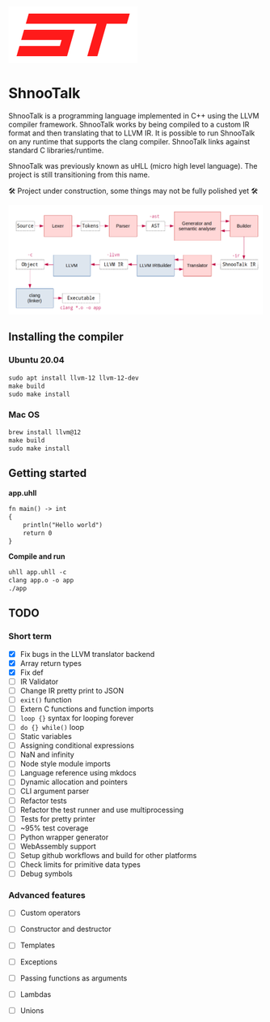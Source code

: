 ![](logo.png)

# ShnooTalk 
ShnooTalk is a programming language implemented in C++ using the LLVM compiler framework. ShnooTalk works by being compiled to a custom IR format and then translating that to LLVM IR. It is possible to run ShnooTalk on any runtime that supports the clang compiler. ShnooTalk links against standard C libraries/runtime.

ShnooTalk was previously known as uHLL (micro high level language). The project is still transitioning from this name.

🛠️ Project under construction, some things may not be fully polished yet 🛠️

![](blockdiag.png)

## Installing the compiler

### Ubuntu 20.04 
```
sudo apt install llvm-12 llvm-12-dev
make build
sudo make install
```

### Mac OS
```
brew install llvm@12
make build
sudo make install
```

## Getting started

**app.uhll**
```
fn main() -> int
{
    println("Hello world")
    return 0
}
```

**Compile and run**
```
uhll app.uhll -c
clang app.o -o app
./app
```
## TODO

### Short term

- [x] Fix bugs in the LLVM translator backend
- [x] Array return types
- [x] Fix def
- [ ] IR Validator
- [ ] Change IR pretty print to JSON
- [ ] `exit()` function
- [ ] Extern C functions and function imports
- [ ] `loop {}` syntax for looping forever
- [ ] `do {} while()` loop
- [ ] Static variables
- [ ] Assigning conditional expressions
- [ ] NaN and infinity
- [ ] Node style module imports
- [ ] Language reference using mkdocs
- [ ] Dynamic allocation and pointers
- [ ] CLI argument parser
- [ ] Refactor tests
- [ ] Refactor the test runner and use multiprocessing
- [ ] Tests for pretty printer
- [ ] ~95% test coverage
- [ ] Python wrapper generator
- [ ] WebAssembly support
- [ ] Setup github workflows and build for other platforms
- [ ] Check limits for primitive data types
- [ ] Debug symbols

### Advanced features

- [ ] Custom operators
- [ ] Constructor and destructor
- [ ] Templates
- [ ] Exceptions
- [ ] Passing functions as arguments
- [ ] Lambdas
- [ ] Unions

